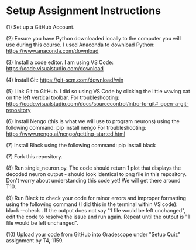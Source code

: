 # Setup Assignment Instructions

(1) Set up a GitHub Account.

(2) Ensure you have Python downloaded locally to the computer you will use during this course. I used Anaconda to download Python: https://www.anaconda.com/download

(3) Install a code editor. I am using VS Code: https://code.visualstudio.com/download

(4) Install Git: https://git-scm.com/download/win

(5) Link Git to GitHub. I did so using VS Code by clicking the little waving cat on the left vertical toolbar.
For troubleshooting: https://code.visualstudio.com/docs/sourcecontrol/intro-to-git#_open-a-git-repository

(6) Install Nengo (this is what we will use to program neurons) using the following command: 
pip install nengo
For troubleshooting: https://www.nengo.ai/nengo/getting-started.html

(7) Install Black using the following command:
pip install black

(7) Fork this repository.

(8) Run single_neuron.py. The code should return 1 plot that displays the decoded neuron output - should look identical to png file in this repository. Don't worry about understanding this code yet! We will get there around T10.

(9) Run Black to check your code for minor errors and improper formatting using the following command (I did this in the terminal within VS code):
black --check .
If the output does not say "1 file would be left unchanged", edit the code to resolve the issue and run again. Repeat until the output is "1 file would be left unchanged".

(10) Upload your code from GitHub into Gradescope under "Setup Quiz" assignment by T4, 1159.
